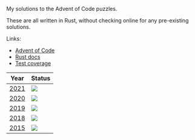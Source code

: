 My solutions to the Advent of Code puzzles.

These are all written in Rust, without checking online for any pre-existing solutions.

Links:

- [Advent of Code](https://adventofcode.com/)
- [Rust docs](https://advent-of-code.jamespharaoh.com/rustdoc/aoc/index.html)
- [Test coverage](https://advent-of-code.jamespharaoh.com/coverage/tarpaulin-report.html)


| Year         | Status                                                 |
|--------------|--------------------------------------------------------|
| [2021](2021) | ![](https://img.shields.io/badge/stars%20⭐-50-brightgreen)  |
| [2020](2020) | ![](https://img.shields.io/badge/stars%20⭐-40-green) |
| [2019](2019) | ![](https://img.shields.io/badge/stars%20⭐-50-brightgreen)  |
| [2018](2018) | ![](https://img.shields.io/badge/stars%20⭐-20-yellow) |
| [2015](2018) | ![](https://img.shields.io/badge/stars%20⭐-50-brightgreen) |
